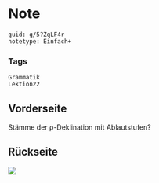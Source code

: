 # Note
```
guid: g/5?ZqLF4r
notetype: Einfach+
```

### Tags
```
Grammatik
Lektion22
```

## Vorderseite
Stämme der ρ-Deklination mit Ablautstufen?

## Rückseite
<img src="paste-9bd8efd15a315f98a8eea3f39954e0be06d7e105.jpg">
